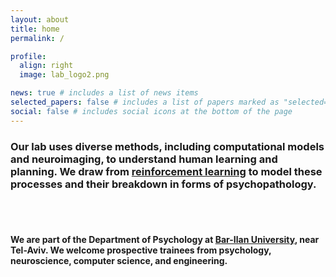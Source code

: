 ```yaml
---
layout: about
title: home
permalink: /

profile:
  align: right
  image: lab_logo2.png

news: true # includes a list of news items
selected_papers: false # includes a list of papers marked as "selected={true}"
social: false # includes social icons at the bottom of the page
---
```


### Our lab uses diverse methods, including **computational models** and **neuroimaging**, to understand human **learning** and **planning**. We draw from [reinforcement learning](http://incompleteideas.net/book/the-book-2nd.html) to model these processes and their breakdown in forms of **psychopathology**.

<br/>
<br/>

#### We are part of the Department of Psychology at [Bar-Ilan University](https://psychology.biu.ac.il/en), near Tel-Aviv. We welcome prospective trainees from psychology, neuroscience, computer science, and engineering.

<br/>

